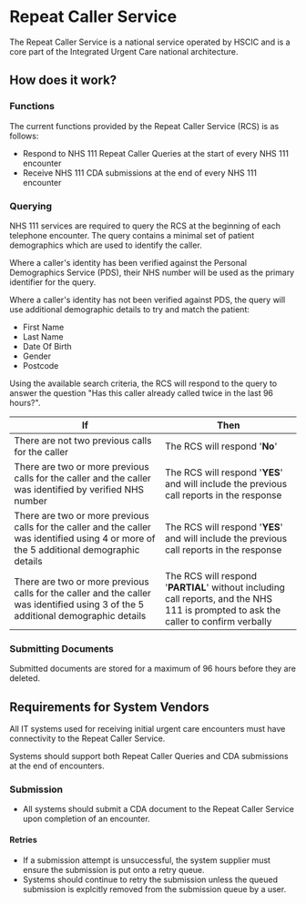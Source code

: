 # Repeat Caller Service

The Repeat Caller Service is a national service operated by HSCIC and is a core part of the Integrated Urgent Care national architecture.


## How does it work?

### Functions

The current functions provided by the Repeat Caller Service (RCS) is as follows:

- Respond to NHS 111 Repeat Caller Queries at the start of every NHS 111 encounter
- Receive NHS 111 CDA submissions at the end of every NHS 111 encounter


### Querying

NHS 111 services are required to query the RCS at the beginning of each telephone encounter. The query contains a minimal set of patient demographics which are used to identify the caller.

Where a caller's identity has been verified against the Personal Demographics Service (PDS), their NHS number will be used as the primary identifier for the query.

Where a caller's identity has not been verified against PDS, the query will use additional demographic details to try and match the patient:

- First Name
- Last Name
- Date Of Birth
- Gender
- Postcode


Using the available search criteria, the RCS will respond to the query to answer the question "Has this caller already called twice in the last 96 hours?".

| If                                       | Then                                     |
| ---------------------------------------- | ---------------------------------------- |
| There are not two previous calls for the caller | The RCS will respond '**No**'            |
| There are two or more previous calls for the caller and the caller was identified by verified NHS number | The RCS will respond '**YES**' and will include the previous call reports in the response |
| There are two or more previous calls for the caller and the caller was identified using 4 or more of the 5 additional demographic details | The RCS will respond '**YES**' and will include the previous call reports in the response |
| There are two or more previous calls for the caller and the caller was identified using 3 of the 5 additional demographic details | The RCS will respond '**PARTIAL**' without including call reports, and the NHS 111 is prompted to ask the caller to confirm verbally |



### Submitting Documents
Submitted documents are stored for a maximum of 96 hours before they are deleted.

## Requirements for System Vendors
All IT systems used for receiving initial urgent care encounters must have connectivity to the Repeat Caller Service.

Systems should support both Repeat Caller Queries and CDA submissions at the end of encounters. 

### Submission
- All systems should submit a CDA document to the Repeat Caller Service upon completion of an encounter.

#### Retries
- If a submission attempt is unsuccessful, the system supplier must ensure the submission is put onto a retry queue.
- Systems should continue to retry the submission unless the queued submission is explcitly removed from the submission queue by a user.
